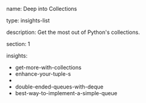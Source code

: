 name: Deep into Collections

type: insights-list

description: Get the most out of Python's collections.

section: 1

insights:
  - get-more-with-collections
  - enhance-your-tuple-s
  -
  - double-ended-queues-with-deque
  - best-way-to-implement-a-simple-queue
